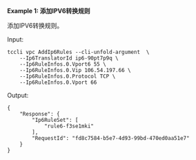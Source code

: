 **Example 1: 添加IPV6转换规则**

添加IPV6转换规则。

Input: 

```
tccli vpc AddIp6Rules --cli-unfold-argument  \
    --Ip6TranslatorId ip6-90pt7p9q \
    --Ip6RuleInfos.0.Vport6 55 \
    --Ip6RuleInfos.0.Vip 106.54.197.66 \
    --Ip6RuleInfos.0.Protocol TCP \
    --Ip6RuleInfos.0.Vport 66
```

Output: 
```
{
    "Response": {
        "Ip6RuleSet": [
            "rule6-f3se1mki"
        ],
        "RequestId": "fd8c7584-b5e7-4d93-99bd-470ed0aa51e7"
    }
}
```

